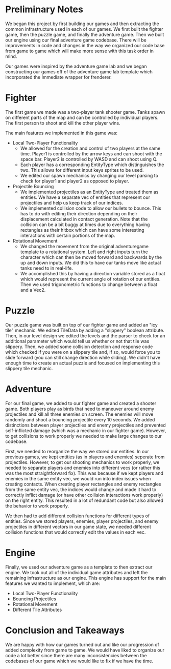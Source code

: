 # Preliminary Notes

We began this project by first building our games and then extracting the common infrastructure used in each of our games. We first built the fighter game, then the puzzle game, and finally the adventure game. Then we built our engine using our final adventure game codebase. There will be improvements in code and
changes in the way we organized our code base from game to game which will make more sense with this task order in mind.

Our games were inspired by the adventure game lab and we began constructing our games off of the adventure game lab template which incorporated the Immediate
wrapper for frenderer.

# Fighter

The first game we made was a two-player tank shooter game. Tanks spawn on different parts of the map and can be controlled by individual players. The first
person to shoot and kill the other player wins.

The main features we implemented in this game was:

* Local Two-Player Functionality
  * We allowed for the creation and control of two players at the same time. Player1 is controlled by the arrow keys and can shoot with the space bar.            Player2 is controlled by WASD and can shoot using Q.
  * Each player has a corresponding EntityType which distinguishes the two. This allows for different input keys sprites to be used.
  * We edited our spawn mechanics by changing our level parsing to check for player1 and player2 as opposed to player.
* Projectile Bouncing
  * We implemented projectiles as an EntityType and treated them as entities. We have a separate vec of entities that represent our projectiles and help
    us keep track of our indices.
  * We implemented collision code to allow our bullets to bounce. This has to do with editing their direction depending on their displacement calculated
    in contact generation. Note that the collision can be a bit buggy at times due to everything having rectangles as their hitbox which can have some
    interesting interactions with certain portions of the map.
* Rotational Movement
  * We changed the movement from the original adventuregame template to a rotational system. Left and right inputs turn the character which can then be moved
    forward and backwards by the up and down inputs. We did this to have our tanks move like actual tanks need to in real-life.
  * We accomplished this by having a direction variable stored as a float which would represent the current angle of rotation of our entities. Then we used
    trigonometric functions to change between a float and a Vec2.

# Puzzle

Our puzzle game was built on top of our fighter game and added an "icy tile" mechanic. We edited TileData by adding a "slippery" boolean attribute. Then, in our level design we edited the levels and the parser to check for an additional parameter which would tell us whether or not that tile was slippery. Then, we added some collision detection and response code which checked if you were on a slippery tile and, if so, would force you to slide forward (you can still change direction while sliding). We didn't have enough time to create an actual puzzle and focused on implementing this slippery tile mechanic.

# Adventure

For our final game, we added to our fighter game and created a shooter game. Both players play as birds that need to maneuver around enemy projectiles and kill all three enemies on screen. The enemies will move randomly and shoot a bouncing projectile every 10 seconds. We added distinctions between player projectiles and enemy projectiles and prevented self-inflicted damage (which was a mechanic in our fighter game). However, to get collisions to work properly we needed to make large changes to our codebase.

First, we needed to reorganize the way we stored our entities. In our previous games, we kept entities (as in players and enemies) seperate from projectiles. However, to get our shooting mechanics to work properly, we needed to separate players and enemies into different vecs (or rather this was the most straightforward fix). This was because if we kept players and enemies in the same entity vec, we would run into index issues when creating contacts. When creating player rectangles and enemy rectangles from the same entity vec, the indices would change and made it hard to correctly inflict damage (or have other collision interactions work properly) on the right entity. This resulted in a lot of redundant code but also allowed the behavior to work properly.

We then had to add different collision functions for different types of entities. Since we stored players, enemies, player projectiles, and enemy projectiles in different vectors in our game state, we needed different collision functions that would correctly edit the values in each vec.

# Engine

Finally, we used our adventure game as a template to then extract our engine. We took out all of the individual game attributes and left the remaining infrastructure as our engine. This engine has support for the main features we wanted to implement, which are:

* Local Two-Player Functionality
* Bouncing Projectiles
* Rotational Movement
* Different Tile Attributes

# Conclusion and Takeaways

We are happy with how our games turned out and like our progression of added complexity from game to game. We would have liked to organize our code a lot better since there are many inconsistencies between the codebases of our game which we would like to fix if we have the time.
